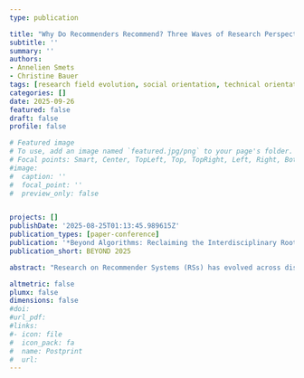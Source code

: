 ```yaml
---
type: publication

title: "Why Do Recommenders Recommend? Three Waves of Research Perspectives on Recommender Systems"
subtitle: ''
summary: ''
authors:
- Annelien Smets
- Christine Bauer
tags: [research field evolution, social orientation, technical orientation, recommender systems, interdisciplinary, social sciences, computer sciences, position paper, BEYOND]
categories: []
date: 2025-09-26
featured: false
draft: false
profile: false

# Featured image
# To use, add an image named `featured.jpg/png` to your page's folder.
# Focal points: Smart, Center, TopLeft, Top, TopRight, Left, Right, BottomLeft, Bottom, BottomRight.
#image:
#  caption: ''
#  focal_point: ''
#  preview_only: false


projects: []
publishDate: '2025-08-25T01:13:45.989615Z'
publication_types: [paper-conference]
publication: '*Beyond Algorithms: Reclaiming the Interdisciplinary Roots of Recommender Systems Workshop*'
publication_short: BEYOND 2025

abstract: "Research on Recommender Systems (RSs) has evolved across disciplines, from a focus on technical optimization to a broader interest in these systems' societal role and impact. In this paper, we distinguish between two broad research orientations---technical and social---and identify three research waves that reflect shifting assumptions and research questions of both orientations. We discuss how assumptions within each research orientation have influenced the other over time, shaped by RSs becoming more deeply embedded in real-world, multi-sided applications. This evolving interplay has led to growing convergence around the central question: why do recommenders recommend? Addressing this question requires perspectives that span both technical and social domains, underscoring the importance of interdisciplinary collaboration. By charting this research evolution, this paper aims to support interdisciplinary exchange and collaboration in the field. It encourages researchers to explicitly acknowledge and revisit the assumptions that drive their research, and identifies which research questions arise more naturally and which may require additional effort."

altmetric: false
plumx: false
dimensions: false
#doi: 
#url_pdf: 
#links:
#- icon: file
#  icon_pack: fa
#  name: Postprint
#  url: 
---
```

